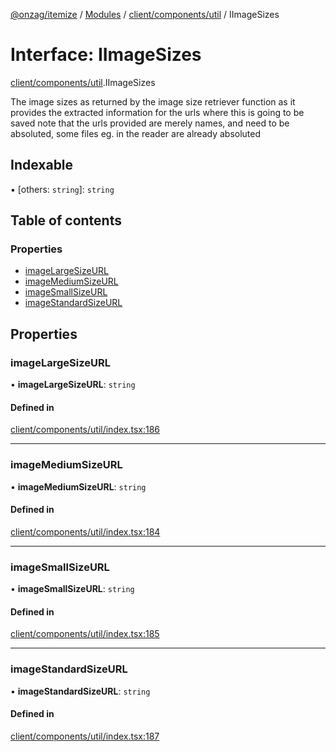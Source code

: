 [@onzag/itemize](../README.md) / [Modules](../modules.md) / [client/components/util](../modules/client_components_util.md) / IImageSizes

# Interface: IImageSizes

[client/components/util](../modules/client_components_util.md).IImageSizes

The image sizes as returned by the image size retriever function
as it provides the extracted information for the urls where this is going to be saved
note that the urls provided are merely names, and need to be absoluted, some files
eg. in the reader are already absoluted

## Indexable

▪ [others: `string`]: `string`

## Table of contents

### Properties

- [imageLargeSizeURL](client_components_util.IImageSizes.md#imagelargesizeurl)
- [imageMediumSizeURL](client_components_util.IImageSizes.md#imagemediumsizeurl)
- [imageSmallSizeURL](client_components_util.IImageSizes.md#imagesmallsizeurl)
- [imageStandardSizeURL](client_components_util.IImageSizes.md#imagestandardsizeurl)

## Properties

### imageLargeSizeURL

• **imageLargeSizeURL**: `string`

#### Defined in

[client/components/util/index.tsx:186](https://github.com/onzag/itemize/blob/a24376ed/client/components/util/index.tsx#L186)

___

### imageMediumSizeURL

• **imageMediumSizeURL**: `string`

#### Defined in

[client/components/util/index.tsx:184](https://github.com/onzag/itemize/blob/a24376ed/client/components/util/index.tsx#L184)

___

### imageSmallSizeURL

• **imageSmallSizeURL**: `string`

#### Defined in

[client/components/util/index.tsx:185](https://github.com/onzag/itemize/blob/a24376ed/client/components/util/index.tsx#L185)

___

### imageStandardSizeURL

• **imageStandardSizeURL**: `string`

#### Defined in

[client/components/util/index.tsx:187](https://github.com/onzag/itemize/blob/a24376ed/client/components/util/index.tsx#L187)
